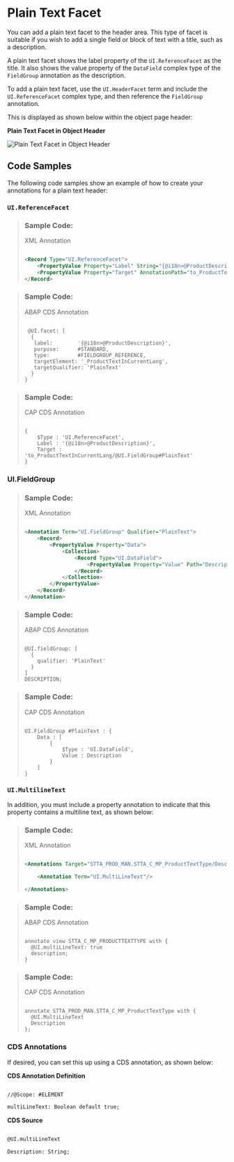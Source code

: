 <!-- loio1da0926a5d404c5586cd8b4f73d1cf4a -->

# Plain Text Facet

You can add a plain text facet to the header area. This type of facet is suitable if you wish to add a single field or block of text with a title, such as a description.

A plain text facet shows the label property of the `UI.ReferenceFacet` as the title. It also shows the value property of the `DataField` complex type of the `FieldGroup` annotation as the description.

To add a plain text facet, use the `UI.HeaderFacet` term and include the `UI.ReferenceFacet` complex type, and then reference the `FieldGroup` annotation.

This is displayed as shown below within the object page header:

   
  
**Plain Text Facet in Object Header**

 ![](images/Object_Page_Header_Plain_Text_Facet_c2970f8.png "Plain Text Facet in Object Header") 



## Code Samples

The following code samples show an example of how to create your annotations for a plain text header:



### `UI.ReferenceFacet`

> ### Sample Code:  
> XML Annotation
> 
> ```xml
> 
> <Record Type="UI.ReferenceFacet">
>     <PropertyValue Property="Label" String="{@i18n>@ProductDescription}"/>
>     <PropertyValue Property="Target" AnnotationPath="to_ProductTextInCurrentLang/@UI.FieldGroup#PlainText"/>
> </Record>
> ```

> ### Sample Code:  
> ABAP CDS Annotation
> 
> ```
> 
>  @UI.facet: [
>   {
>    label:        '{@i18n>@ProductDescription}',
>    purpose:      #STANDARD,
>    type:         #FIELDGROUP_REFERENCE,
>    targetElement: '_ProductTextInCurrentLang',
>    targetQualifier: 'PlainText'
>   }
> }
> 
> ```

> ### Sample Code:  
> CAP CDS Annotation
> 
> ```
> 
> {
>     $Type : 'UI.ReferenceFacet',
>     Label : '{@i18n>@ProductDescription}',
>     Target : 'to_ProductTextInCurrentLang/@UI.FieldGroup#PlainText'
> }
> ```



### **UI.FieldGroup**

> ### Sample Code:  
> XML Annotation
> 
> ```xml
> 
> <Annotation Term="UI.FieldGroup" Qualifier="PlainText">
>     <Record>
>         <PropertyValue Property="Data">
>             <Collection>
>                 <Record Type="UI.DataField">
>                     <PropertyValue Property="Value" Path="Description"/>
>                 </Record>
>             </Collection>
>         </PropertyValue>
>     </Record>
> </Annotation>
> 
> ```

> ### Sample Code:  
> ABAP CDS Annotation
> 
> ```
> 
> @UI.fieldGroup: [
>   {
>     qualifier: 'PlainText'
>   }
> ]
> DESCRIPTION;
> ```

> ### Sample Code:  
> CAP CDS Annotation
> 
> ```
> 
> UI.FieldGroup #PlainText : {
>     Data : [
>         {
>             $Type : 'UI.DataField',
>             Value : Description
>         }
>     ]
> }
> 
> ```



### `UI.MultilineText`

In addition, you must include a property annotation to indicate that this property contains a multiline text, as shown below:

> ### Sample Code:  
> XML Annotation
> 
> ```xml
> 
> <Annotations Target="STTA_PROD_MAN.STTA_C_MP_ProductTextType/Description">
> 
>     <Annotation Term="UI.MultiLineText"/>
> 
> </Annotations>
> 
> ```

> ### Sample Code:  
> ABAP CDS Annotation
> 
> ```
> 
> annotate view STTA_C_MP_PRODUCTTEXTTYPE with {
>   @UI.multiLineText: true
>   description;
> }
> ```

> ### Sample Code:  
> CAP CDS Annotation
> 
> ```
> 
> annotate STTA_PROD_MAN.STTA_C_MP_ProductTextType with {
> 	@UI.MultiLineText
> 	Description
> };
> ```



### CDS Annotations

If desired, you can set this up using a CDS annotation, as shown below:

**CDS Annotation Definition**

```xml

//@Scope: #ELEMENT

multiLineText: Boolean default true;

```

**CDS Source**

```xml

@UI.multiLineText

Description: String;

```

